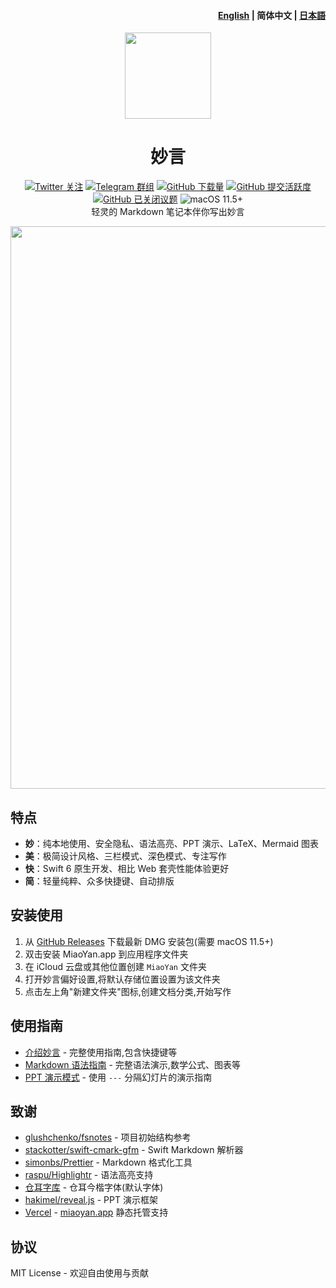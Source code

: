 <h4 align="right"><strong><a href="https://github.com/tw93/MiaoYan">English</a></strong> | 简体中文 | <strong><a href="https://github.com/tw93/MiaoYan/blob/main/README_JP.md">日本語</a></strong></h4>

<p align="center">
  <a href="https://miaoyan.app/" target="_blank"><img src="https://gw.alipayobjects.com/zos/k/t0/43.png" width="138" /></a>
  <h1 align="center">妙言</h1>
  <div align="center">
    <a href="https://twitter.com/HiTw93" target="_blank">
      <img alt="Twitter 关注" src="https://img.shields.io/badge/follow-Tw93-red?style=flat-square&logo=Twitter"></a>
    <a href="https://t.me/+GclQS9ZnxyI2ODQ1" target="_blank">
      <img alt="Telegram 群组" src="https://img.shields.io/badge/chat-Telegram-blueviolet?style=flat-square&logo=Telegram"></a>
    <a href="https://github.com/tw93/MiaoYan/releases" target="_blank">
      <img alt="GitHub 下载量" src="https://img.shields.io/github/downloads/tw93/MiaoYan/total.svg?style=flat-square"></a>
    <a href="https://github.com/tw93/MiaoYan/commits" target="_blank">
      <img alt="GitHub 提交活跃度" src="https://img.shields.io/github/commit-activity/m/tw93/MiaoYan?style=flat-square"></a>
    <a href="https://github.com/tw93/MiaoYan/issues?q=is%3Aissue+is%3Aclosed" target="_blank">
      <img alt="GitHub 已关闭议题" src="https://img.shields.io/github/issues-closed/tw93/MiaoYan.svg?style=flat-square"></a>
    <img alt="macOS 11.5+" src="https://img.shields.io/badge/macOS-11.5%2B-orange?style=flat-square">
  </div>
  <div align="center">轻灵的 Markdown 笔记本伴你写出妙言</div>
</p>

<img src="https://raw.githubusercontent.com/tw93/static/master/miaoyan/newmiaoyan.gif" width="900px" />

## 特点

- **妙**：纯本地使用、安全隐私、语法高亮、PPT 演示、LaTeX、Mermaid 图表
- **美**：极简设计风格、三栏模式、深色模式、专注写作
- **快**：Swift 6 原生开发、相比 Web 套壳性能体验更好
- **简**：轻量纯粹、众多快捷键、自动排版

## 安装使用

1. 从 [GitHub Releases](https://github.com/tw93/MiaoYan/releases/latest) 下载最新 DMG 安装包(需要 macOS 11.5+)
2. 双击安装 MiaoYan.app 到应用程序文件夹
3. 在 iCloud 云盘或其他位置创建 `MiaoYan` 文件夹
4. 打开妙言偏好设置,将默认存储位置设置为该文件夹
5. 点击左上角"新建文件夹"图标,创建文档分类,开始写作

## 使用指南

- [介绍妙言](Resources/Initial/介绍妙言.md) - 完整使用指南,包含快捷键等
- [Markdown 语法指南](Resources/Initial/妙言%20Markdown%20语法指南.md) - 完整语法演示,数学公式、图表等
- [PPT 演示模式](Resources/Initial/妙言%20PPT.md) - 使用 `---` 分隔幻灯片的演示指南

## 致谢

- [glushchenko/fsnotes](https://github.com/glushchenko/fsnotes) - 项目初始结构参考
- [stackotter/swift-cmark-gfm](https://github.com/stackotter/swift-cmark-gfm) - Swift Markdown 解析器
- [simonbs/Prettier](https://github.com/simonbs/Prettier) - Markdown 格式化工具
- [raspu/Highlightr](https://github.com/raspu/Highlightr) - 语法高亮支持
- [仓耳字库](https://tsanger.cn/product) - 仓耳今楷字体(默认字体)
- [hakimel/reveal.js](https://github.com/hakimel/reveal.js) - PPT 演示框架
- [Vercel](https://vercel.com?utm_source=tw93&utm_campaign=oss) - [miaoyan.app](https://miaoyan.app/) 静态托管支持

## 协议

MIT License - 欢迎自由使用与贡献
